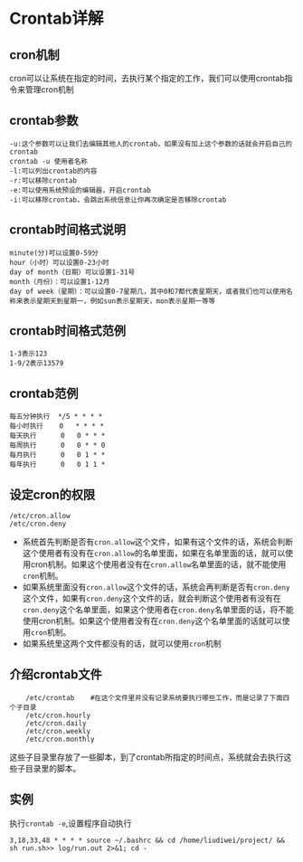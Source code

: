 # Crontab详解

## cron机制

cron可以让系统在指定的时间，去执行某个指定的工作，我们可以使用crontab指令来管理cron机制

## crontab参数

```text
-u:这个参数可以让我们去编辑其他人的crontab，如果没有加上这个参数的话就会开启自己的crontab
crontab -u 使用者名称
-l:可以列出crontab的内容
-r:可以移除crontab
-e:可以使用系统预设的编辑器，开启crontab
-i:可以移除crontab，会跳出系统信息让你再次确定是否移除crontab
```

## crontab时间格式说明

```text
minute(分)可以设置0-59分
hour（小时）可以设置0-23小时
day of month（日期）可以设置1-31号
month（月份）：可以设置1-12月
day of week（星期）：可以设置0-7星期几，其中0和7都代表星期天，或者我们也可以使用名称来表示星期天到星期一，例如sun表示星期天，mon表示星期一等等
```

## crontab时间格式范例

```text
1-3表示123
1-9/2表示13579
```

## crontab范例

```text
每五分钟执行  */5 * * * *
每小时执行    0   * * * *
每天执行      0   0 * * *
每周执行      0   0 * * 0
每月执行      0   0 1 * *
每年执行      0   0 1 1 *
```

## 设定cron的权限

```text
/etc/cron.allow
/etc/cron.deny
```

* 系统首先判断是否有`cron.allow`这个文件，如果有这个文件的话，系统会判断这个使用者有没有在`cron.allow`的名单里面，如果在名单里面的话，就可以使用cron机制。如果这个使用者没有在`cron.allow`名单里面的话，就不能使用`cron`机制。
* 如果系统里面没有`cron.allow`这个文件的话，系统会再判断是否有`cron.deny`这个文件，如果有`cron.deny`这个文件的话，就会判断这个使用者有没有在`cron.deny`这个名单里面，如果这个使用者在`cron.deny`名单里面的话，将不能使用cron机制。如果这个使用者没有在`cron.deny`这个名单里面的话就可以使用`cron`机制。
* 如果系统里这两个文件都没有的话，就可以使用`cron`机制

## 介绍crontab文件

```text
    /etc/crontab    #在这个文件里并没有记录系统要执行哪些工作，而是记录了下面四个子目录
    /etc/cron.hourly
    /etc/cron.daily
    /etc/cron.weekly
    /etc/cron.monthly
```

这些子目录里存放了一些脚本，到了crontab所指定的时间点，系统就会去执行这些子目录里的脚本。

## 实例

执行`crontab -e`,设置程序自动执行

```text
3,18,33,48 * * * * source ~/.bashrc && cd /home/liudiwei/project/ && sh run.sh>> log/run.out 2>&1; cd -
```

